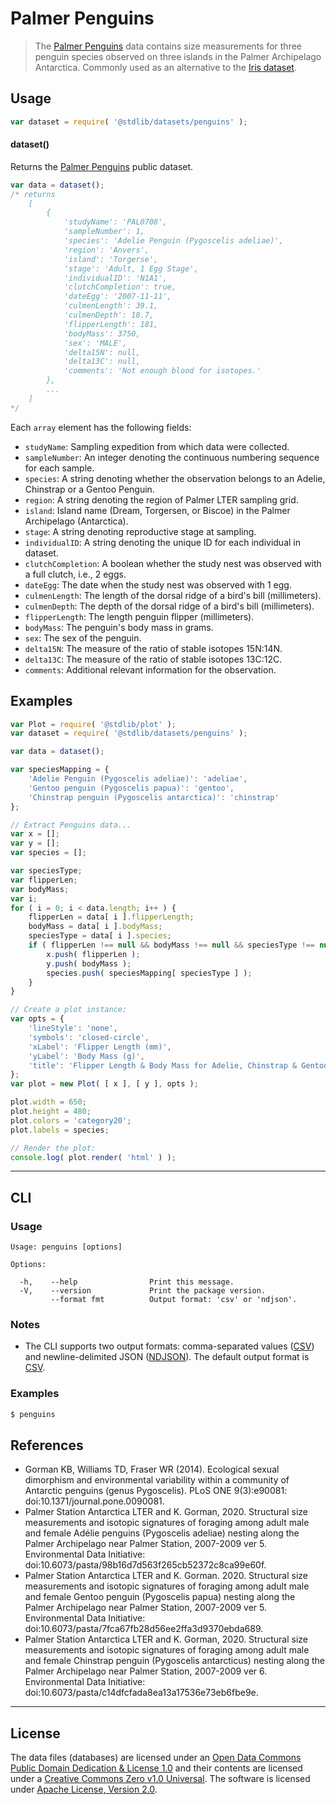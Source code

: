 <!--

@license Apache-2.0

Copyright (c) 2024 The Stdlib Authors.

Licensed under the Apache License, Version 2.0 (the "License");
you may not use this file except in compliance with the License.
You may obtain a copy of the License at

   http://www.apache.org/licenses/LICENSE-2.0

Unless required by applicable law or agreed to in writing, software
distributed under the License is distributed on an "AS IS" BASIS,
WITHOUT WARRANTIES OR CONDITIONS OF ANY KIND, either express or implied.
See the License for the specific language governing permissions and
limitations under the License.

-->

# Palmer Penguins

> The [Palmer Penguins][palmer-penguins] data contains size measurements for three penguin species observed on three islands in the Palmer Archipelago Antarctica. Commonly used as an alternative to the [Iris dataset][iris-dataset].

<section class="intro">

</section>

<!-- /.intro -->

<section class="usage">

## Usage

```javascript
var dataset = require( '@stdlib/datasets/penguins' );
```

#### dataset()

Returns the [Palmer Penguins][palmer-penguins] public dataset.

```javascript
var data = dataset();
/* returns
    [
        {
            'studyName': 'PAL0708',
            'sampleNumber': 1,
            'species': 'Adelie Penguin (Pygoscelis adeliae)',
            'region': 'Anvers',
            'island': 'Torgerse',
            'stage': 'Adult, 1 Egg Stage',
            'individualID': 'N1A1',
            'clutchCompletion': true,
            'dateEgg': '2007-11-11',
            'culmenLength': 39.1,
            'culmenDepth': 18.7,
            'flipperLength': 181,
            'bodyMass': 3750,
            'sex': 'MALE',
            'delta15N': null,
            'delta13C': null,
            'comments': 'Not enough blood for isotopes.'
        },
        ...
    ]
*/
```

Each `array` element has the following fields:

-   `studyName`: Sampling expedition from which data were collected.
-   `sampleNumber`: An integer denoting the continuous numbering sequence for each sample.
-   `species`: A string denoting whether the observation belongs to an Adelie, Chinstrap or a Gentoo Penguin.
-   `region`: A string denoting the region of Palmer LTER sampling grid.
-   `island`: Island name (Dream, Torgersen, or Biscoe) in the Palmer Archipelago (Antarctica).
-   `stage`: A string denoting reproductive stage at sampling.
-   `individualID`: A string denoting the unique ID for each individual in dataset.
-   `clutchCompletion`: A boolean whether the study nest was observed with a full clutch, i.e., 2 eggs.
-   `dateEgg`: The date when the study nest was observed with 1 egg.
-   `culmenLength`: The length of the dorsal ridge of a bird's bill (millimeters).
-   `culmenDepth`: The depth of the dorsal ridge of a bird's bill (millimeters).
-   `flipperLength`: The length penguin flipper (millimeters).
-   `bodyMass`: The penguin's body mass in grams.
-   `sex`: The sex of the penguin.
-   `delta15N`: The measure of the ratio of stable isotopes 15N:14N.
-   `delta13C`: The measure of the ratio of stable isotopes 13C:12C.
-   `comments`: Additional relevant information for the observation.

</section>

<!-- /.usage -->

<section class="examples">

## Examples

<!-- eslint no-undef: "error", @cspell/spellchecker: "off" -->

```javascript
var Plot = require( '@stdlib/plot' );
var dataset = require( '@stdlib/datasets/penguins' );

var data = dataset();

var speciesMapping = {
    'Adelie Penguin (Pygoscelis adeliae)': 'adeliae',
    'Gentoo penguin (Pygoscelis papua)': 'gentoo',
    'Chinstrap penguin (Pygoscelis antarctica)': 'chinstrap'
};

// Extract Penguins data...
var x = [];
var y = [];
var species = [];

var speciesType;
var flipperLen;
var bodyMass;
var i;
for ( i = 0; i < data.length; i++ ) {
    flipperLen = data[ i ].flipperLength;
    bodyMass = data[ i ].bodyMass;
    speciesType = data[ i ].species;
    if ( flipperLen !== null && bodyMass !== null && speciesType !== null ) {
        x.push( flipperLen );
        y.push( bodyMass );
        species.push( speciesMapping[ speciesType ] );
    }
}

// Create a plot instance:
var opts = {
    'lineStyle': 'none',
    'symbols': 'closed-circle',
    'xLabel': 'Flipper Length (mm)',
    'yLabel': 'Body Mass (g)',
    'title': 'Flipper Length & Body Mass for Adelie, Chinstrap & Gentoo Penguins'
};
var plot = new Plot( [ x ], [ y ], opts );

plot.width = 650;
plot.height = 480;
plot.colors = 'category20';
plot.labels = species;

// Render the plot:
console.log( plot.render( 'html' ) );
```

</section>

<!-- /.examples -->

* * *

<section class="cli">

## CLI

<section class="usage">

### Usage

```text
Usage: penguins [options]

Options:

  -h,    --help                Print this message.
  -V,    --version             Print the package version.
         --format fmt          Output format: 'csv' or 'ndjson'.
```

</section>

<!-- /.usage -->

<section class="notes">

### Notes

-   The CLI supports two output formats: comma-separated values ([CSV][csv]) and newline-delimited JSON ([NDJSON][ndjson]). The default output format is [CSV][csv].

</section>

<!-- /.notes -->

<section class="examples">

### Examples

```bash
$ penguins
```

</section>

<!-- /.examples -->

</section>

<!-- /.cli -->

<section class="references">

## References

-   Gorman KB, Williams TD, Fraser WR (2014). Ecological sexual dimorphism and environmental variability within a community of Antarctic penguins (genus Pygoscelis). PLoS ONE 9(3):e90081: doi:10.1371/journal.pone.0090081.
-   Palmer Station Antarctica LTER and K. Gorman, 2020. Structural size measurements and isotopic signatures of foraging among adult male and female Adélie penguins (Pygoscelis adeliae) nesting along the Palmer Archipelago near Palmer Station, 2007-2009 ver 5. Environmental Data Initiative: doi:10.6073/pasta/98b16d7d563f265cb52372c8ca99e60f.
-   Palmer Station Antarctica LTER and K. Gorman. 2020. Structural size measurements and isotopic signatures of foraging among adult male and female Gentoo penguin (Pygoscelis papua) nesting along the Palmer Archipelago near Palmer Station, 2007-2009 ver 5. Environmental Data Initiative: doi:10.6073/pasta/7fca67fb28d56ee2ffa3d9370ebda689.
-   Palmer Station Antarctica LTER and K. Gorman, 2020. Structural size measurements and isotopic signatures of foraging among adult male and female Chinstrap penguin (Pygoscelis antarcticus) nesting along the Palmer Archipelago near Palmer Station, 2007-2009 ver 6. Environmental Data Initiative: doi:10.6073/pasta/c14dfcfada8ea13a17536e73eb6fbe9e.

</section>

<!-- /.references -->

<!-- <license> -->

* * *

## License

The data files (databases) are licensed under an [Open Data Commons Public Domain Dedication & License 1.0][pddl-1.0] and their contents are licensed under a [Creative Commons Zero v1.0 Universal][cc0]. The software is licensed under [Apache License, Version 2.0][apache-license].

<!-- </license> -->

<!-- Section for related `stdlib` packages. Do not manually edit this section, as it is automatically populated. -->

<section class="related">

</section>

<!-- /.related -->

<!-- Section for all links. Make sure to keep an empty line after the `section` element and another before the `/section` close. -->

<section class="links">

[pddl-1.0]: http://opendatacommons.org/licenses/pddl/1.0/

[cc0]: https://creativecommons.org/publicdomain/zero/1.0

[apache-license]: https://www.apache.org/licenses/LICENSE-2.0

[csv]: https://tools.ietf.org/html/rfc4180

[ndjson]: http://specs.frictionlessdata.io/ndjson/

[palmer-penguins]: https://github.com/allisonhorst/palmerpenguins

[iris-dataset]: https://en.wikipedia.org/wiki/Iris_flower_data_set

</section>

<!-- /.links -->
